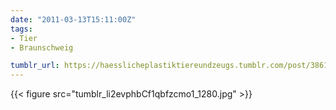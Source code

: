 ```yaml
---
date: "2011-03-13T15:11:00Z"
tags:
- Tier
- Braunschweig

tumblr_url: https://haesslicheplastiktiereundzeugs.tumblr.com/post/3861030940
---
```

{{< figure src="tumblr_li2evphbCf1qbfzcmo1_1280.jpg" >}}
